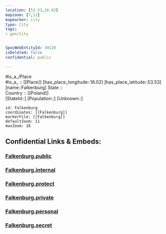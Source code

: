 ```yaml
---
location: [53.53,16.02] 
mapzoom: [7,12] 
mapmarker: city 
type: City
tags:
- geo/City


SpocWebEntityId: 30120
isDeleted: false
confidential: public

---
```

#is_a_/Place  
#is_a_ :: [[Place]] 
[has_place_longitude::16.02] 
[has_place_latitude::53.53] 
[name::Falkenburg] 
State ::  
Country :: [[Poland]]  
[StateId::] 
[Population::] 
[Unknown::] 


```leaflet
id: Falkenburg
coordinates: [[Falkenburg]] 
markerFile: [[Falkenburg]] 
defaultZoom: 11 
maxZoom: 18
```


## Confidential Links & Embeds: 

### [Falkenburg.public](/_public/\Earth\Continent\Europe\Europe~East\Poland\Provinces~Poland\West_Pomeranian\CityFalkenburg.public.md) 

### [Falkenburg.internal](/_internal/\Earth\Continent\Europe\Europe~East\Poland\Provinces~Poland\West_Pomeranian\CityFalkenburg.internal.md) 

### [Falkenburg.protect](/_protect/\Earth\Continent\Europe\Europe~East\Poland\Provinces~Poland\West_Pomeranian\CityFalkenburg.protect.md) 

### [Falkenburg.private](/_private/\Earth\Continent\Europe\Europe~East\Poland\Provinces~Poland\West_Pomeranian\CityFalkenburg.private.md) 

### [Falkenburg.personal](/_personal/\Earth\Continent\Europe\Europe~East\Poland\Provinces~Poland\West_Pomeranian\CityFalkenburg.personal.md) 

### [Falkenburg.secret](/_secret/\Earth\Continent\Europe\Europe~East\Poland\Provinces~Poland\West_Pomeranian\CityFalkenburg.secret.md)

